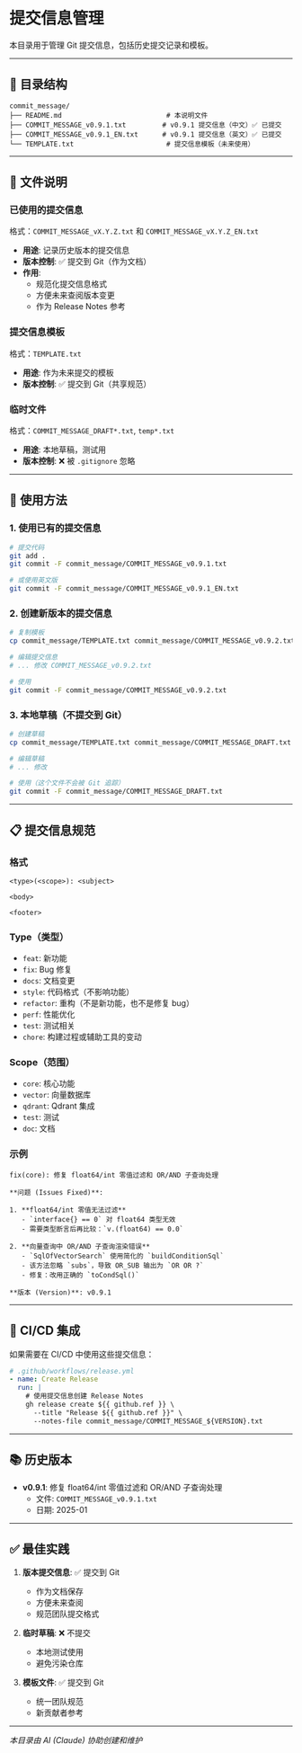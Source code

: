# 提交信息管理

本目录用于管理 Git 提交信息，包括历史提交记录和模板。

---

## 📁 目录结构

```
commit_message/
├── README.md                          # 本说明文件
├── COMMIT_MESSAGE_v0.9.1.txt         # v0.9.1 提交信息（中文）✅ 已提交
├── COMMIT_MESSAGE_v0.9.1_EN.txt      # v0.9.1 提交信息（英文）✅ 已提交
└── TEMPLATE.txt                       # 提交信息模板（未来使用）
```

---

## 📝 文件说明

### 已使用的提交信息

格式：`COMMIT_MESSAGE_vX.Y.Z.txt` 和 `COMMIT_MESSAGE_vX.Y.Z_EN.txt`

- **用途**: 记录历史版本的提交信息
- **版本控制**: ✅ 提交到 Git（作为文档）
- **作用**:
  - 规范化提交信息格式
  - 方便未来查阅版本变更
  - 作为 Release Notes 参考

### 提交信息模板

格式：`TEMPLATE.txt`

- **用途**: 作为未来提交的模板
- **版本控制**: ✅ 提交到 Git（共享规范）

### 临时文件

格式：`COMMIT_MESSAGE_DRAFT*.txt`, `temp*.txt`

- **用途**: 本地草稿，测试用
- **版本控制**: ❌ 被 `.gitignore` 忽略

---

## 🚀 使用方法

### 1. 使用已有的提交信息

```bash
# 提交代码
git add .
git commit -F commit_message/COMMIT_MESSAGE_v0.9.1.txt

# 或使用英文版
git commit -F commit_message/COMMIT_MESSAGE_v0.9.1_EN.txt
```

### 2. 创建新版本的提交信息

```bash
# 复制模板
cp commit_message/TEMPLATE.txt commit_message/COMMIT_MESSAGE_v0.9.2.txt

# 编辑提交信息
# ... 修改 COMMIT_MESSAGE_v0.9.2.txt

# 使用
git commit -F commit_message/COMMIT_MESSAGE_v0.9.2.txt
```

### 3. 本地草稿（不提交到 Git）

```bash
# 创建草稿
cp commit_message/TEMPLATE.txt commit_message/COMMIT_MESSAGE_DRAFT.txt

# 编辑草稿
# ... 修改

# 使用（这个文件不会被 Git 追踪）
git commit -F commit_message/COMMIT_MESSAGE_DRAFT.txt
```

---

## 📋 提交信息规范

### 格式

```
<type>(<scope>): <subject>

<body>

<footer>
```

### Type（类型）

- `feat`: 新功能
- `fix`: Bug 修复
- `docs`: 文档变更
- `style`: 代码格式（不影响功能）
- `refactor`: 重构（不是新功能，也不是修复 bug）
- `perf`: 性能优化
- `test`: 测试相关
- `chore`: 构建过程或辅助工具的变动

### Scope（范围）

- `core`: 核心功能
- `vector`: 向量数据库
- `qdrant`: Qdrant 集成
- `test`: 测试
- `doc`: 文档

### 示例

```
fix(core): 修复 float64/int 零值过滤和 OR/AND 子查询处理

**问题 (Issues Fixed)**:

1. **float64/int 零值无法过滤**
   - `interface{} == 0` 对 float64 类型无效
   - 需要类型断言后再比较：`v.(float64) == 0.0`
   
2. **向量查询中 OR/AND 子查询渲染错误**
   - `SqlOfVectorSearch` 使用简化的 `buildConditionSql`
   - 该方法忽略 `subs`，导致 OR_SUB 输出为 `OR OR ?`
   - 修复：改用正确的 `toCondSql()`

**版本 (Version)**: v0.9.1
```

---

## 🔄 CI/CD 集成

如果需要在 CI/CD 中使用这些提交信息：

```yaml
# .github/workflows/release.yml
- name: Create Release
  run: |
    # 使用提交信息创建 Release Notes
    gh release create ${{ github.ref }} \
      --title "Release ${{ github.ref }}" \
      --notes-file commit_message/COMMIT_MESSAGE_${VERSION}.txt
```

---

## 📚 历史版本

- **v0.9.1**: 修复 float64/int 零值过滤和 OR/AND 子查询处理
  - 文件: `COMMIT_MESSAGE_v0.9.1.txt`
  - 日期: 2025-01

---

## ✅ 最佳实践

1. **版本提交信息**: ✅ 提交到 Git
   - 作为文档保存
   - 方便未来查阅
   - 规范团队提交格式

2. **临时草稿**: ❌ 不提交
   - 本地测试使用
   - 避免污染仓库

3. **模板文件**: ✅ 提交到 Git
   - 统一团队规范
   - 新贡献者参考

---

*本目录由 AI (Claude) 协助创建和维护*

